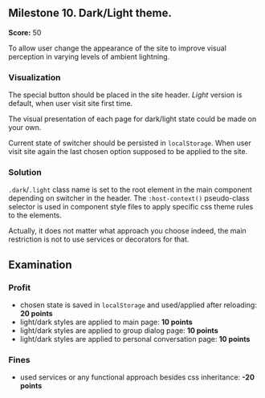 ## Milestone 10. Dark/Light theme.

**Score:** 50

To allow user change the appearance of the site to improve visual perception in varying levels of
ambient lightning.

### Visualization

The special button should be placed in the site header.
_Light_ version is default, when user visit site first time.

The visual presentation of each page for dark/light state could be made on your own.

Current state of switcher should be persisted in `localStorage`. When user visit site again the last
chosen option supposed to be applied to the site.

### Solution

`.dark`/`.light` class name is set to the root element in the main component depending on switcher
in the header. The `:host-context()` pseudo-class selector is used in component style files to apply
specific css theme rules to the elements.

Actually, it does not matter what approach you choose indeed, the main restriction is not to use
services or decorators for that.

## Examination

### Profit

- chosen state is saved in `localStorage` and used/applied after reloading: **20 points**
- light/dark styles are applied to main page: **10 points**
- light/dark styles are applied to group dialog page: **10 points**
- light/dark styles are applied to personal conversation page: **10 points**

### Fines

- used services or any functional approach besides css inheritance: **-20 points**
